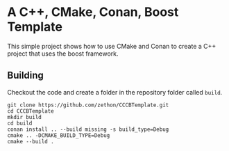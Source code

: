 # A C++, CMake, Conan, Boost Template

This simple project shows how to use CMake and Conan to create a C++ project that uses the boost framework.

## Building

Checkout the code and create a folder in the repository folder called `build`.

```
git clone https://github.com/zethon/CCCBTemplate.git
cd CCCBTemplate
mkdir build
cd build
conan install .. --build missing -s build_type=Debug
cmake .. -DCMAKE_BUILD_TYPE=Debug
cmake --build .
```
